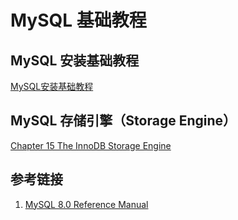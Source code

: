 # MySQL 基础教程


## MySQL 安装基础教程

[MySQL安装基础教程](work/component/Back-End/MySQL/operation/MySQL安装基础教程.md)



## MySQL 存储引擎（Storage Engine）

[Chapter 15 The InnoDB Storage Engine](https://dev.mysql.com/doc/refman/8.0/en/innodb-storage-engine.html)


## 参考链接
1. [MySQL 8.0 Reference Manual](https://dev.mysql.com/doc/refman/8.0/en/)